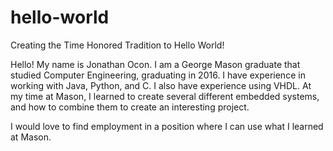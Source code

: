 # hello-world
Creating the Time Honored Tradition to Hello World!


Hello! My name is Jonathan Ocon.
I am a George Mason graduate that studied Computer Engineering, graduating in 2016.
I have experience in working with Java, Python, and C. I also have experience using VHDL.
At my time at Mason, I learned to create several different embedded systems, and how to combine them to create an interesting project.

I would love to find employment in a position where I can use what I learned at Mason.
